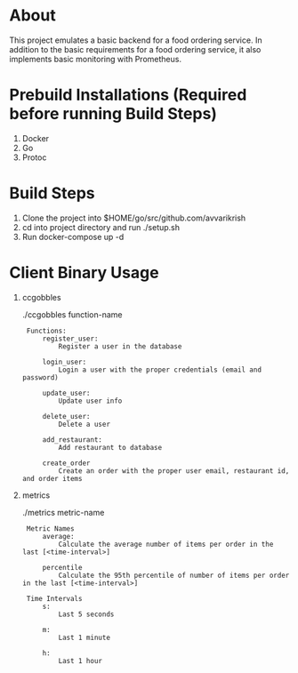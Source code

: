 # About
This project emulates a basic backend for a food ordering service. In addition to the basic requirements for a food ordering service, it also implements basic monitoring with Prometheus.

# Prebuild Installations (Required before running Build Steps)
1. Docker
2. Go
3. Protoc

# Build Steps
1. Clone the project into $HOME/go/src/github.com/avvarikrish
2. cd into project directory and run ./setup.sh
3. Run docker-compose up -d

# Client Binary Usage
1. ccgobbles

    ./ccgobbles function-name
    
        Functions:
            register_user:
                Register a user in the database

            login_user:
                Login a user with the proper credentials (email and password)

            update_user:
                Update user info

            delete_user:
                Delete a user

            add_restaurant:
                Add restaurant to database

            create_order
                Create an order with the proper user email, restaurant id, and order items

2. metrics

    ./metrics metric-name
    
        Metric Names
            average:
                Calculate the average number of items per order in the last [<time-interval>]

            percentile
                Calculate the 95th percentile of number of items per order in the last [<time-interval>]

        Time Intervals
            s:
                Last 5 seconds

            m:
                Last 1 minute

            h:
                Last 1 hour

        
